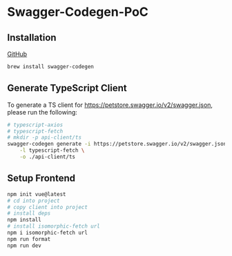 # Swagger-Codegen-PoC

## Installation

[GitHub](https://github.com/swagger-api/swagger-codegen#compatibility)

```sh
brew install swagger-codegen
```

## Generate TypeScript Client

To generate a TS client for <https://petstore.swagger.io/v2/swagger.json>, please run the following:

```sh
# typescript-axios
# typescript-fetch
# mkdir -p api-client/ts
swagger-codegen generate -i https://petstore.swagger.io/v2/swagger.json \
    -l typescript-fetch \
    -o ./api-client/ts
```

## Setup Frontend

```sh
npm init vue@latest
# cd into project
# copy client into project
# install deps
npm install
# install isomorphic-fetch url
npm i isomorphic-fetch url
npm run format
npm run dev
```
